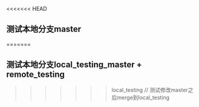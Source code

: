 <<<<<<< HEAD
## 测试本地分支master
=======
## 测试本地分支local_testing_master + remote_testing
>>>>>>> local_testing
// 测试修改master之后merge到local_testing
